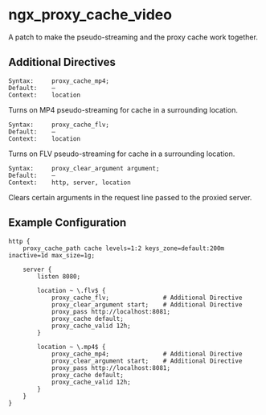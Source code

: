 # ngx_proxy_cache_video
A patch to make the pseudo-streaming and the proxy cache work together.
## Additional Directives
```
Syntax: 	proxy_cache_mp4;
Default: 	—
Context: 	location
```
Turns on MP4 pseudo-streaming for cache in a surrounding location.
```
Syntax: 	proxy_cache_flv;
Default: 	—
Context: 	location
```
Turns on FLV pseudo-streaming for cache in a surrounding location.
```
Syntax: 	proxy_clear_argument argument;
Default: 	—
Context: 	http, server, location
```
Clears certain arguments in the request line passed to the proxied server.
## Example Configuration
```
http {
	proxy_cache_path cache levels=1:2 keys_zone=default:200m inactive=1d max_size=1g;

	server {
		listen 8080;

		location ~ \.flv$ {
			proxy_cache_flv;               # Additional Directive
			proxy_clear_argument start;    # Additional Directive
			proxy_pass http://localhost:8081;
			proxy_cache default;
			proxy_cache_valid 12h;
		}

		location ~ \.mp4$ {
			proxy_cache_mp4;               # Additional Directive
			proxy_clear_argument start;    # Additional Directive
			proxy_pass http://localhost:8081;
			proxy_cache default;
			proxy_cache_valid 12h;
		}
	}
}
```
